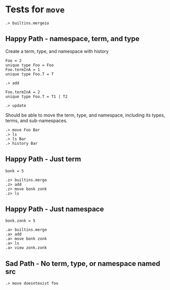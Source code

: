 # Tests for `move`

```ucm:hide
.> builtins.mergeio
```

## Happy Path - namespace, term, and type

Create a term, type, and namespace with history

```unison
Foo = 2
unique type Foo = Foo
Foo.termInA = 1
unique type Foo.T = T
```

```ucm
.> add
```

```unison
Foo.termInA = 2
unique type Foo.T = T1 | T2
```

```ucm
.> update
```

Should be able to move the term, type, and namespace, including its types, terms, and sub-namespaces.

```ucm
.> move Foo Bar
.> ls
.> ls Bar
.> history Bar
```

## Happy Path - Just term

```unison
bonk = 5
```

```ucm
.z> builtins.merge
.z> add
.z> move bonk zonk
.z> ls
```

## Happy Path - Just namespace

```unison
bonk.zonk = 5
```

```ucm
.a> builtins.merge
.a> add
.a> move bonk zonk
.a> ls
.a> view zonk.zonk
```

## Sad Path - No term, type, or namespace named src

```ucm:error
.> move doesntexist foo
```
